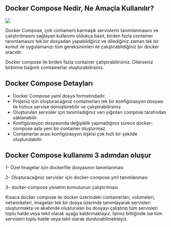 ## Docker Compose Nedir, Ne Amaçla Kullanılır?

![](https://miro.medium.com/max/1400/1*2G5KOQVzqVIbxxxeKECZkA.jpeg)

Docker Compose, çok containerlı karmaşık servislerin tanımlanmasını ve çalıştırılmasını sağlayan kullanımı oldukça basit, birden fazla container tanımlamasını tek bir dosyadan yapabildğiniz ve dilediğiniz zaman tek bir komut ile uygulamanızı tüm gereksinimleri ile çalıştırabildiğiniz bir docker aracıdır. 

Docker compose ile birden fazla container çalıştırabilirsiniz. Dilerseniz birbirine bağımlı comtainerlar oluşturabilirsiniz.

## Docker Compose Detayları

* Docker Compose yaml dosya formatındadır. 
* Projeniz için oluşturacağınız containerları tek bir konfigürasyon dosyası ile hızlıca servise dönüştürebilir ve çalıştırabilirsiniz.
* Oluşturulan servisler için tanımladığınız veri yığınları compose tarafından saklanabilir.
* Konfigürasyon dosyasında değişiklik yapmadığınız sürece docker-compose asla yeni bir container oluşturmaz.
* Containerlar arası konfigürasyon ilişkisi çok hızlı bir şekilde oluşturulabilir.

## Docker Compose kullanımı 3 adımdan oluşur
1- Özel Imagelar için dockerfile dosyasının tanımlanması

2- Oluşturacağınız servisler için docker-compose.yml tanımlanması

3- docker-compose yönetim komutunun çalıştırılması

Kısaca docker compose ile docker üzerindeki containerları, volumeleri, networkeleri, imageları tek bir dosya üzerinde tanımlayarak servisleri oluşturmakta ve akabinde oluşturulan bu dosyayı çalıştırıp tüm servisleri toplu halde veya tekil olarak ayağa kaldırmaktayız. İşimiz bittiğinde ise tüm servisleri toplu halde veya tekil olarak durdurabilmekteyiz.

